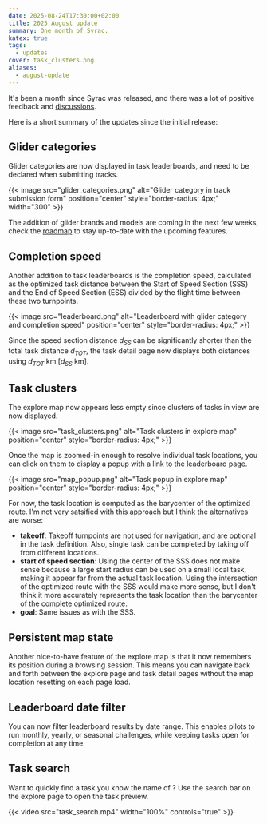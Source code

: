 ```yaml
---
date: 2025-08-24T17:30:00+02:00
title: 2025 August update
summary: One month of Syrac.
katex: true
tags:
  - updates
cover: task_clusters.png
aliases:
  - august-update
---
```


It's been a month since Syrac was released, and there was a lot of positive feedback and [discussions](https://github.com/orgs/syrac-org/discussions?discussions_q=+).

Here is a short summary of the updates since the initial release:

## Glider categories

Glider categories are now displayed in task leaderboards, and need to be declared when submitting tracks.

{{< image src="glider_categories.png" alt="Glider category in track submission form" position="center" style="border-radius: 4px;" width="300" >}}

The addition of glider brands and models are coming in the next few weeks, check the [roadmap](https://github.com/orgs/syrac-org/projects/5) to stay up-to-date with the upcoming features.

## Completion speed

Another addition to task leaderboards is the completion speed, calculated as the optimized task distance between the Start of Speed Section (SSS) and the End of Speed Section (ESS) divided by the flight time between these two turnpoints.

{{< image src="leaderboard.png" alt="Leaderboard with glider category and completion speed" position="center" style="border-radius: 4px;" >}}

Since the speed section distance $d_{SS}$ can be significantly shorter than the total task distance $d_{TOT}$, the task detail page now displays both distances using $d_{TOT}$ km [$d_{SS}$ km].

## Task clusters

The explore map now appears less empty since clusters of tasks in view are now displayed.

{{< image src="task_clusters.png" alt="Task clusters in explore map" position="center" style="border-radius: 4px;" >}}

Once the map is zoomed-in enough to resolve individual task locations, you can click on them to display a popup with a link to the leaderboard page.

{{< image src="map_popup.png" alt="Task popup in explore map" position="center" style="border-radius: 4px;" >}}

For now, the task location is computed as the barycenter of the optimized route. I'm not very satsified with this approach but I think the alternatives are worse:

* **takeoff**: Takeoff turnpoints are not used for navigation, and are optional in the task definition. Also, single task can be completed by taking off from different locations.
* **start of speed section**: Using the center of the SSS does not make sense because a large start radius can be used on a small local task, making it appear far from the actual task location. Using the intersection of the optimized route with the SSS would make more sense, but I don't think it more accurately represents the task location than the barycenter of the complete optimized route. 
* **goal**: Same issues as with the SSS.

## Persistent map state

Another nice-to-have feature of the explore map is that it now remembers its position during a browsing session. This means you can navigate back and forth between the explore page and task detail pages without the map location resetting on each page load.

## Leaderboard date filter

You can now filter leaderboard results by date range. This enables pilots to run monthly, yearly, or seasonal challenges, while keeping tasks open for completion at any time.

## Task search

Want to quickly find a task you know the name of ? Use the search bar on the explore page to open the task preview.

{{< video src="task_search.mp4" width="100%" controls="true" >}}
